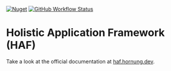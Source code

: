 [![Nuget](https://img.shields.io/nuget/v/haf)](https://www.nuget.org/packages/HAF/)
[![GitHub Workflow Status](https://img.shields.io/github/workflow/status/kriho/haf/publish%20to%20nuget)](https://github.com/kriho/haf/actions)
# Holistic Application Framework (HAF)

Take a look at the official documentation at [haf.hornung.dev](haf.hornung.dev).
